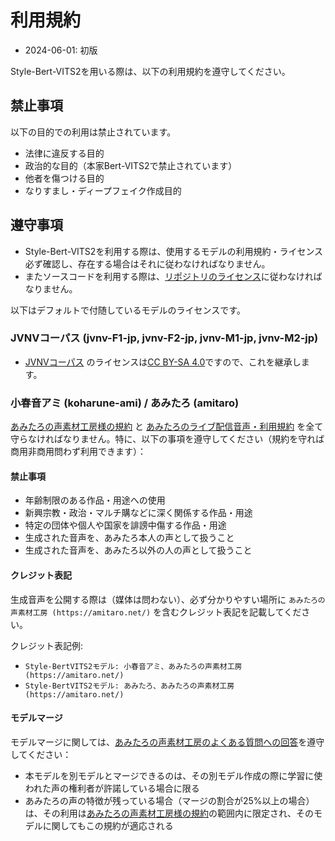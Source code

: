 # 利用規約

- 2024-06-01: 初版

Style-Bert-VITS2を用いる際は、以下の利用規約を遵守してください。

## 禁止事項

以下の目的での利用は禁止されています。

- 法律に違反する目的
- 政治的な目的（本家Bert-VITS2で禁止されています）
- 他者を傷つける目的
- なりすまし・ディープフェイク作成目的

## 遵守事項

- Style-Bert-VITS2を利用する際は、使用するモデルの利用規約・ライセンス必ず確認し、存在する場合はそれに従わなければなりません。
- またソースコードを利用する際は、[リポジトリのライセンス](https://github.com/litagin02/Style-Bert-VITS2#license)に従わなければなりません。

以下はデフォルトで付随しているモデルのライセンスです。

### JVNVコーパス (jvnv-F1-jp, jvnv-F2-jp, jvnv-M1-jp, jvnv-M2-jp)

- [JVNVコーパス](https://sites.google.com/site/shinnosuketakamichi/research-topics/jvnv_corpus) のライセンスは[CC BY-SA 4.0](https://creativecommons.org/licenses/by-sa/4.0/deed.ja)ですので、これを継承します。

### 小春音アミ (koharune-ami) / あみたろ (amitaro)

[あみたろの声素材工房様の規約](https://amitaro.net/voice/voice_rule/) と [あみたろのライブ配信音声・利用規約](https://amitaro.net/voice/livevoice/#index_id6) を全て守らなければなりません。特に、以下の事項を遵守してください（規約を守れば商用非商用問わず利用できます）：

#### 禁止事項

- 年齢制限のある作品・用途への使用
- 新興宗教・政治・マルチ購などに深く関係する作品・用途
- 特定の団体や個人や国家を誹謗中傷する作品・用途
- 生成された音声を、あみたろ本人の声として扱うこと
- 生成された音声を、あみたろ以外の人の声として扱うこと

#### クレジット表記

生成音声を公開する際は（媒体は問わない）、必ず分かりやすい場所に `あみたろの声素材工房 (https://amitaro.net/)` を含むクレジット表記を記載してください。

クレジット表記例:
- `Style-BertVITS2モデル: 小春音アミ、あみたろの声素材工房 (https://amitaro.net/)`
- `Style-BertVITS2モデル: あみたろ、あみたろの声素材工房 (https://amitaro.net/)`

#### モデルマージ

モデルマージに関しては、[あみたろの声素材工房のよくある質問への回答](https://amitaro.net/voice/faq/#index_id17)を遵守してください：
- 本モデルを別モデルとマージできるのは、その別モデル作成の際に学習に使われた声の権利者が許諾している場合に限る
- あみたろの声の特徴が残っている場合（マージの割合が25%以上の場合）は、その利用は[あみたろの声素材工房様の規約](https://amitaro.net/voice/voice_rule/)の範囲内に限定され、そのモデルに関してもこの規約が適応される